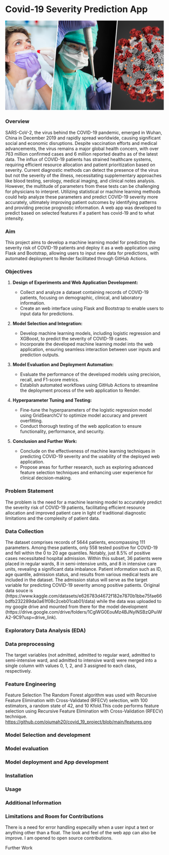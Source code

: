 # Covid-19 Severity Prediction App
![covid_19](https://github.com/ojumah20/covid_19_project/blob/main/COVID%20testing%20policy%20drupal.jpg "Covid_19")
<h3> Overview </h3>
SARS-CoV-2, the virus behind the COVID-19 pandemic, emerged in Wuhan, China in December 2019 and rapidly spread worldwide, causing significant social and economic disruptions. Despite vaccination efforts and medical advancements, the virus remains a major global health concern, with over 763 million confirmed cases and 6 million reported deaths as of the latest data. The influx of COVID-19 patients has strained healthcare systems, requiring efficient resource allocation and patient prioritization based on severity. Current diagnostic methods can detect the presence of the virus but not the severity of the illness, necessitating supplementary approaches like blood testing, serology, medical imaging, and clinical notes analysis. However, the multitude of parameters from these tests can be challenging for physicians to interpret. Utilizing statistical or machine learning methods could help analyze these parameters and predict COVID-19 severity more accurately, ultimately improving patient outcomes by identifying patterns and providing precise prognostic information.
A web app was developed to predict based on selected features if a patient has covid-19 and to what intensity. 

<div> 
<h3>Aim</h3>
This project aims to develop a machine learning model for predicting the severity risk of COVID-19 patients and deploy it as a web application using Flask and Bootstrap, allowing users to input new data for predictions, with automated deployment to Render facilitated through GitHub Actions.
</div>

<div>
<h3>Objectives </h3>
  
1. **Design of Experiments and Web Application Development:**
   - Collect and analyze a dataset containing records of COVID-19 patients, focusing on demographic, clinical, and laboratory information.
   - Create an web interface using Flask and Bootstrap to enable users to input data for predictions.
   
2. **Model Selection and Integration:**
   - Develop machine learning models, including logistic regression and XGBoost, to predict the severity of COVID-19 cases.
   - Incorporate the developed machine learning model into the web application, ensuring seamless interaction between user inputs and prediction outputs.

3. **Model Evaluation and Deployment Automation:**
   - Evaluate the performance of the developed models using precision, recall, and F1-score metrics.
   - Establish automated workflows using GitHub Actions to streamline the deployment process of the web application to Render.

4. **Hyperparameter Tuning and Testing:**
   - Fine-tune the hyperparameters of the logistic regression model using GridSearchCV to optimize model accuracy and prevent overfitting.
   - Conduct thorough testing of the web application to ensure functionality, performance, and security.

5. **Conclusion and Further Work:**
   - Conclude on the effectiveness of machine learning techniques in predicting COVID-19 severity and the usability of the deployed web application.
   - Propose areas for further research, such as exploring advanced feature selection techniques and enhancing user experience for clinical decision-making.
</div>



<div>
<h3>Problem Statement </h3>
The problem is the need for a machine learning model to accurately predict the severity risk of COVID-19 patients, facilitating efficient resource allocation and improved patient care in light of traditional diagnostic limitations and the complexity of patient data.
 </div>


<div>
<h3>Data Collection </h3>
The dataset comprises records of 5644 patients, encompassing 111 parameters. Among these patients, only 558 tested positive for COVID-19 and fell within the 0 to 20 age quantiles. Notably, just 8.5% of positive cases necessitated hospital admission. Within this subset, 36 patients were placed in regular wards, 8 in semi-intensive units, and 8 in intensive care units, revealing a significant data imbalance. Patient information such as ID, age quantile, admission status, and results from various medical tests are included in the dataset. The admission status will serve as the target variable for predicting COVID-19 severity among positive patients.
Original data souce is (https://www.kaggle.com/datasets/e626783d4672f182e7870b1bbe75fae66bdfb232289da0a61f08c2ceb01cab01/data)  while the data was uploaded to my google drive and mounted from there for the model development (https://drive.google.com/drive/folders/1CglWG0EouMz4BJNylNSBzQPuiWA2-9C9?usp=drive_link).
  
</div>

<h3>Exploratory Data Analysis (EDA)</h3>

<h3>Data preprocessing</h3>
The target variables (not admitted, admitted to regular ward, admitted to semi-intensive ward, and admitted to intensive ward) were merged into a single column with values 0, 1, 2, and 3 assigned to each class, respectively.








<h3>Feature Engineering</h3>

Feature Selection
The Random Forest algorithm was used with Recursive Feature Elimination with Cross-Validated (RFECV) selection, with 100 estimators, a random state of 42, and 10 Kfold.This code performs feature selection using Recursive Feature Elimination with Cross-Validation (RFECV) technique.
https://github.com/ojumah20/covid_19_project/blob/main/features.png

<h3> Model Selection and development</h3>


<h3> Model evaluation </h3>


<h3> Model deployment and App development</h3>


<h3>Installation </h3>

<h3>Usage</h3>

<h3>Additional Information</h3>

<h3>Limitations and Room for Contributions</h3>
There is a need for error handling especailly when a user input a text or anything other than a float.
The look and feel of the web app can also be improve. I am opened to open source contributions. 











Further Work

